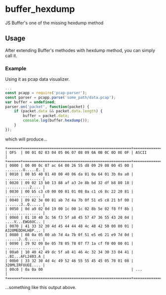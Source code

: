 # buffer_hexdump
JS Buffer's one of the missing hexdump method

## Usage
After extending Buffer's methodes with hexdump method, you can simply call it.

### Example
Using it as pcap data visualizer.
```javascript
...
const pcapp = require('pcap-parser');
const parser = pcapp.parse('some_path/data.pcap');
var buffer = undefined;
parser.on('packet', function(packet) {
    if (packet.data && packet.data.length) {
        buffer = packet.data;
        console.log(buffer.hexdump());
    }
});
```
which will produce...
```
+======+=================================================+==================+
| OFS  | 00 01 02 03 04 05 06 07 08 09 0A 0B 0C 0D 0E 0F | ASCII            |
+======+=================================================+==================+
| 0000 | 00 00 0c 07 ac 64 00 26 55 d8 09 29 08 00 45 00 | ........U.....E. |
| 0010 | 00 b5 40 81 40 00 40 06 da 81 0a 64 01 3b 0a a0 | ................ |
| 0020 | 09 02 13 b0 13 88 af a3 2e 8b bd 32 df b8 80 18 | ...........2.... |
| 0030 | 00 b5 c3 c0 00 00 01 01 08 0a c1 c6 8c 22 20 81 | ................ |
| 0040 | 09 82 3e 00 81 ab 7d 4a 7b 0f 51 e5 c8 21 bf 00 | .......J..Q..... |
| 0050 | 0d a9 02 0d 19 00 1c 00 1c 02 8b 5e 02 f8 ff 8b | ................ |
| 0060 | 01 10 40 3c 56 f3 5f a8 45 57 47 36 55 43 20 04 | ....V...EWG6UC.. |
| 0070 | 41 33 32 30 4d 45 44 44 48 4c 48 42 50 00 00 01 | A320MEDDHLHBP... |
| 0080 | 08 0a 05 00 ab 7d 4a 7b 0f 51 e5 e6 21 e9 7d 0d | ......J..Q...... |
| 0090 | 29 92 09 8e 05 78 05 78 07 f7 1a cf f0 00 00 01 | ................ |
| 00a0 | 10 40 42 49 dc 5f a8 41 46 4c 32 34 30 33 04 41 | ..BI...AFL2403.A |
| 00b0 | 33 32 30 4d 4c 49 52 46 55 55 45 45 05 78 01 08 | 320MLIRFUUEE.... |
| 00c0 | 0a 0a 00                                        | ...              |
+======+=================================================+==================+
```
...something like this output above.

